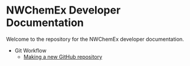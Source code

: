 NWChemEx Developer Documentation
================================

Welcome to the repository for the NWChemEx developer documentation.

- Git Workflow
  - [Making a new GitHub repository](dox/GitRepo.md)